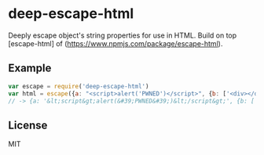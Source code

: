 # deep-escape-html

Deeply escape object's string properties for use in HTML.
Build on top [escape-html] of (https://www.npmjs.com/package/escape-html).

## Example

``` js
var escape = require('deep-escape-html')
var html = escape({a: "<script>alert('PWNED')</script>", {b: ['<div></div>', 1, true, false]}})
// -> {a: '&lt;script&gt;alert(&#39;PWNED&#39;)&lt;/script&gt;', {b: ['&lt;div&gt;&lt;/div&gt;', 1, true, false]}}
```

## License

MIT

